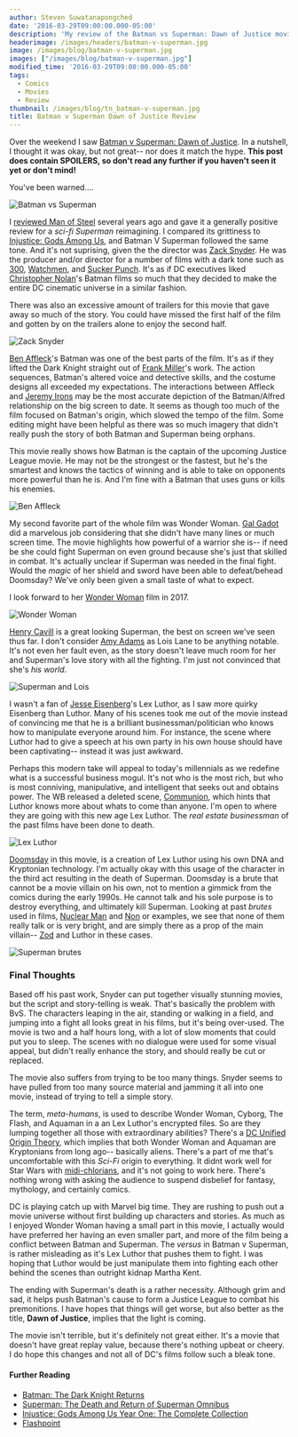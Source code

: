 ```yaml
---
author: Steven Suwatanapongched
date: '2016-03-29T09:00:00.000-05:00'
description: 'My review of the Batman vs Superman: Dawn of Justice movie. With spoilers.'
headerimage: /images/headers/batman-v-superman.jpg
image: /images/blog/batman-v-superman.jpg
images: ["/images/blog/batman-v-superman.jpg"]
modified_time: '2016-03-29T09:00:00.000-05:00'
tags:
  - Comics
  - Movies
  - Review
thumbnail: /images/blog/tn_batman-v-superman.jpg
title: Batman v Superman Dawn of Justice Review
---
```



Over the weekend I saw [Batman v Superman: Dawn of Justice](http://www.imdb.com/title/tt2975590/). In a nutshell, I thought it was okay, but not great-- nor does it match the hype.  **This post does contain SPOILERS, so don't read any further if you haven't seen it yet or don't mind!**

You've been warned....

![Batman vs Superman](/images/blog/batman-v-superman.jpg)

I [reviewed Man of Steel](/2013/06/man-of-steel-review) several years ago and gave it a generally positive review for a *sci-fi Superman* reimagining. I compared its grittiness to [Injustice: Gods Among Us](https://en.wikipedia.org/wiki/Injustice:_Gods_Among_Us), and Batman V Superman followed the same tone. And it's not suprising, given the the director was [Zack Snyder](http://www.imdb.com/name/nm0811583/). He was the producer and/or director for a number of films with a dark tone such as [300](http://www.imdb.com/title/tt0416449/), [Watchmen](http://www.imdb.com/title/tt0409459/), and [Sucker Punch](http://www.imdb.com/title/tt0978764/). It's as if DC executives liked [Christopher Nolan](http://www.imdb.com/name/nm0634240/)'s Batman films so much that they decided to make the entire DC cinematic universe in a similar fashion.

There was also an excessive amount of trailers for this movie that gave away so much of the story. You could have missed the first half of the film and gotten by on the trailers alone to enjoy the second half.

![Zack Snyder](/images/blog/zack-snyder.jpg)

[Ben Affleck](http://www.imdb.com/name/nm0000255/)'s Batman was one of the best parts of the film. It's as if they lifted the Dark Knight straight out of [Frank Miller](http://www.imdb.com/name/nm0588340/)'s work. The action sequences, Batman's altered voice and detective skills, and the costume designs all exceeded my expectations. The interactions between Affleck and [Jeremy Irons](http://www.imdb.com/name/nm0000460/) may be the most accurate depiction of the Batman/Alfred relationship on the big screen to date. It seems as though too much of the film focused on Batman's origin, which slowed the tempo of the film. Some editing might have been helpful as there was so much imagery that didn't really push the story of both Batman and Superman being orphans.

This movie really shows how Batman is the captain of the upcoming Justice League movie. He may not be the strongest or the fastest, but he's the smartest and knows the tactics of winning and is able to take on opponents more powerful than he is. And I'm fine with a Batman that uses guns or kills his enemies.

![Ben Affleck](/images/blog/ben-affleck.jpg)

My second favorite part of the whole film was Wonder Woman. [Gal Gadot](http://www.imdb.com/name/nm2933757/) did a marvelous job considering that she didn't have many lines or much screen time. The movie highlights how powerful of a warrior she is-- if need be she could fight Superman on even ground because she's just that skilled in combat. It's actually unclear if Superman was needed in the final fight. Would the *magic* of her shield and sword have been able to defeat/behead Doomsday? We've only been given a small taste of what to expect.

I look forward to her [Wonder Woman](http://www.imdb.com/title/tt0451279/) film in 2017.

![Wonder Woman](/images/blog/wonder-woman-gal-gadot.jpg)

[Henry Cavill](http://www.imdb.com/name/nm0147147/) is a great looking Superman, the best on screen we've seen thus far. I don't consider [Amy Adams](http://www.imdb.com/name/nm0010736/) as Lois Lane to be anything notable. It's not even her fault even, as the story doesn't leave much room for her and Superman's love story with all the fighting. I'm just not convinced that she's *his world*.

![Superman and Lois](/images/blog/bvs_superman_lois_lane.jpg)

I wasn't a fan of [Jesse Eisenberg](http://www.imdb.com/name/nm0251986/)'s Lex Luthor, as I saw more quirky Eisenberg than Luthor. Many of his scenes took me out of the movie instead of convincing me that he is a brilliant businessman/politician who knows how to manipulate everyone around him. For instance, the scene where Luthor had to give a speech at his own party in his own house should have been captivating-- instead it was just awkward.

Perhaps this modern take will appeal to today's millennials as we redefine what is a successful business mogul. It's not who is the most rich, but who is most conniving, manipulative, and intelligent that seeks out and obtains power. The WB released a deleted scene, [Communion](https://www.youtube.com/watch?v=s-MUzvASr8s), which hints that Luthor knows more about whats to come than anyone. I'm open to where they are going with this new age Lex Luthor. The *real estate businessman* of the past films have been done to death.

![Lex Luthor](/images/blog/lex-luthor-jesse-eisenberg.jpg)

[Doomsday](https://en.wikipedia.org/wiki/Doomsday_(comics)) in this movie, is a creation of Lex Luthor using his own DNA and Kryptonian technology. I'm actually okay with this usage of the character in the third act resulting in the death of Superman. Doomsday is a brute that cannot be a movie villain on his own, not to mention a gimmick from the comics during the early 1990s. He cannot talk and his sole purpose is to destroy everything, and ultimately kill Superman. Looking at past *brutes* used in films, [Nuclear Man](http://superman.wikia.com/wiki/Nuclear_Man) and [Non](http://superman.wikia.com/wiki/Non) or examples, we see that none of them really talk or is very bright, and are simply there as a prop of the main villain-- [Zod](https://en.wikipedia.org/wiki/General_Zod) and Luthor in these cases.

![Superman brutes](/images/blog/superman-brute-villains.jpg)

### Final Thoughts

Based off his past work, Snyder can put together visually stunning movies, but the script and story-telling is weak. That's basically the problem with BvS. The characters leaping in the air, standing or walking in a field, and jumping into a fight all looks great in his films, but it's being over-used. The movie is two and a half hours long, with a lot of slow moments that could put you to sleep. The scenes with no dialogue were used for some visual appeal, but didn't really enhance the story, and should really be cut or replaced.

The movie also suffers from trying to be too many things. Snyder seems to have pulled from too many source material and jamming it all into one movie, instead of trying to tell a simple story.

The term, *meta-humans*, is used to describe Wonder Woman, Cyborg, The Flash, and Aquaman in a an Lex Luthor's encrypted files. So are they lumping together all those with extraordinary abilities? There's a [DC Unified Origin Theory](https://www.youtube.com/watch?v=l_IlBq7j7oQ), which implies that both Wonder Woman and Aquaman are Kryptonians from long ago-- basically aliens. There's a part of me that's uncomfortable with this *Sci-Fi* origin to everything. It didnt work well for Star Wars with [midi-chlorians](http://starwars.wikia.com/wiki/Midi-chlorian), and it's not going to work here. There's nothing wrong with asking the audience to suspend disbelief for fantasy, mythology, and certainly comics.

DC is playing catch up with Marvel big time. They are rushing to push out a movie universe without first building up characters and stories. As much as I enjoyed Wonder Woman having a small part in this movie, I actually would have preferred her having an even smaller part, and more of the film being a conflict between Batman and Superman. The *versus* in Batman v Superman, is rather misleading as it's Lex Luthor that pushes them to fight. I was hoping that Luthor would be just manipulate them into fighting each other behind the scenes than outright kidnap Martha Kent.

The ending with Superman's death is a rather necessity. Although grim and sad, it helps push Batman's cause to form a Justice League to combat his premonitions. I have hopes that things will get worse, but also better as the title, **Dawn of Justice**, implies that the light is coming.

The movie isn't terrible, but it's definitely not great either. It's a movie that doesn't have great replay value, because there's nothing upbeat or cheery. I do hope this changes and not all of DC's films follow such a bleak tone.

#### Further Reading

* [Batman: The Dark Knight Returns](http://amzn.to/1UYSXV1)
* [Superman: The Death and Return of Superman Omnibus](http://amzn.to/22WirFj)
* [Injustice: Gods Among Us Year One: The Complete Collection](http://amzn.to/1Tfzkbw)
* [Flashpoint](http://amzn.to/22Wizog)